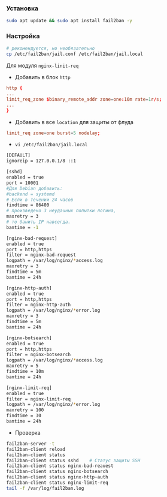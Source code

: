 ### Установка

```bash
sudo apt update && sudo apt install fail2ban -y
```
### Настройка

```bash
# рекомендуется, но необязательно
cp /etc/fail2ban/jail.conf /etc/fail2ban/jail.local 
```

Для модуля `nginx-linit-req`

- Добавить в блок `http`
```conf
http {
...
limit_req_zone $binary_remote_addr zone=one:10m rate=1r/s;
...
}
```

- Добавить в все `location` для защиты от флуда
```conf 
limit_req zone=one burst=5 nodelay;
```

- `vi /etc/fail2ban/jail.local`
```bash
[DEFAULT]
ignoreip = 127.0.0.1/8 ::1

[sshd]
enabled = true
port = 10001
#Для Debian добавить:
#backend = systemd
# Если в течении 24 часов
findtime = 86400
# произведено 3 неудачных попытки логина,
maxretry = 3
# то банить IP навсегда.
bantime = -1

[nginx-bad-request]
enabled = true
port = http,https
filter = nginx-bad-request
logpath = /var/log/nginx/*access.log
maxretry = 3
findtime = 5m
bantime = 24h

[nginx-http-auth]
enabled = true
port = http,https
filter = nginx-http-auth
logpath = /var/log/nginx/*error.log
maxretry = 3
findtime = 5m
bantime = 24h

[nginx-botsearch]
enabled = true
port = http,https
filter = nginx-botsearch
logpath = /var/log/nginx/*access.log
maxretry = 5
findtime = 10m
bantime = 24h

[nginx-limit-req]
enabled = true
filter = nginx-limit-req
logpath = /var/log/nginx/*error.log
maxretry = 100
findtime = 30
bantime = 24h
```

- Проверка
```bash 
fail2ban-server -t
fail2ban-client reload
fail2ban-client status        
fail2ban-client status sshd    # Статус защиты SSH
fail2ban-client status nginx-bad-reauest
fail2ban-client status nginx-botsearch
fail2ban-client status nginx-http-auth
fail2ban-client status nginx-limit-req
tail -f /var/log/fail2ban.log 
```